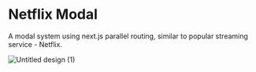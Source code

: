 # Netflix Modal

A modal system using next.js parallel routing, similar to popular streaming service - Netflix.

![Untitled design (1)](https://github.com/adam-ridhwan/netflix-modal/assets/76563028/b5be8688-3778-4499-9efd-ff12b8a1edd7)
